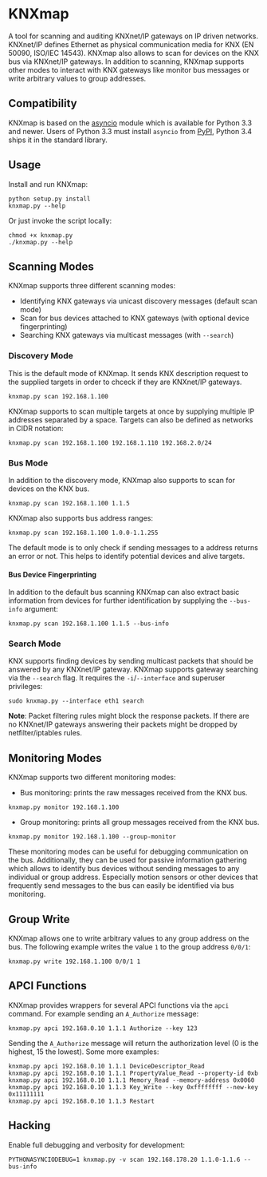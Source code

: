 # KNXmap

A tool for scanning and auditing KNXnet/IP gateways on IP driven networks. KNXnet/IP defines Ethernet as physical communication media for KNX (EN 50090, ISO/IEC 14543). KNXmap also allows to scan for devices on the KNX bus via KNXnet/IP gateways. In addition to scanning, KNXmap supports other modes to interact with KNX gateways like monitor bus messages or write arbitrary values to group addresses.

## Compatibility

KNXmap is based on the [asyncio](https://docs.python.org/3/library/asyncio.html) module which is available for Python 3.3 and newer. Users of Python 3.3 must install `asyncio` from [PyPI](https://pypi.python.org/pypi), Python 3.4 ships it in the standard library.

## Usage

Install and run KNXmap:

```
python setup.py install
knxmap.py --help
```

Or just invoke the script locally:

```
chmod +x knxmap.py
./knxmap.py --help
```

## Scanning Modes

KNXmap supports three different scanning modes:

* Identifying KNX gateways via unicast discovery messages (default scan mode)
* Scan for bus devices attached to KNX gateways (with optional device fingerprinting)
* Searching KNX gateways via multicast messages (with `--search`)

### Discovery Mode

This is the default mode of KNXmap. It sends KNX description request to the supplied targets in order to chceck if they are KNXnet/IP gateways.

```
knxmap.py scan 192.168.1.100
```

KNXmap supports to scan multiple targets at once by supplying multiple IP addresses separated by a space. Targets can also be defined as networks in CIDR notation:

```
knxmap.py scan 192.168.1.100 192.168.1.110 192.168.2.0/24
```

### Bus Mode

In addition to the discovery mode, KNXmap also supports to scan for devices on the KNX bus.

```
knxmap.py scan 192.168.1.100 1.1.5
```

KNXmap also supports bus address ranges:

```
knxmap.py scan 192.168.1.100 1.0.0-1.1.255
```

The default mode is to only check if sending messages to a address returns an error or not. This helps to identify potential devices and alive targets.

#### Bus Device Fingerprinting

In addition to the default bus scanning KNXmap can also extract basic information from devices for further identification by supplying the `--bus-info` argument:

```
knxmap.py scan 192.168.1.100 1.1.5 --bus-info
```

### Search Mode

KNX supports finding devices by sending multicast packets that should be answered by any KNXnet/IP gateway. KNXmap supports gateway searching via the `--search` flag. It requires the `-i`/`--interface` and superuser privileges:

```
sudo knxmap.py --interface eth1 search 
```

**Note**: Packet filtering rules might block the response packets. If there are no KNXnet/IP gateways answering their packets might be dropped by netfilter/iptables rules.

## Monitoring Modes

KNXmap supports two different monitoring modes:

* Bus monitoring: prints the raw messages received from the KNX bus.

```
knxmap.py monitor 192.168.1.100
```

* Group monitoring: prints all group messages received from the KNX bus.

```
knxmap.py monitor 192.168.1.100 --group-monitor
```

These monitoring modes can be useful for debugging communication on the bus. Additionally, they can be used for passive information gathering which allows to identify bus devices without sending messages to any individual or group address. Especially motion sensors or other devices that frequently send messages to the bus can easily be identified via bus monitoring.

## Group Write

KNXmap allows one to write arbitrary values to any group address on the bus. The following example writes the value `1` to the group address `0/0/1`:

```
knxmap.py write 192.168.1.100 0/0/1 1
```

## APCI Functions

KNXmap provides wrappers for several APCI functions via the `apci` command. For example sending an `A_Authorize` message:

```
knxmap.py apci 192.168.0.10 1.1.1 Authorize --key 123
```

Sending the `A_Authorize` message will return the authorization level (0 is the highest, 15 the lowest). Some more examples:

```
knxmap.py apci 192.168.0.10 1.1.1 DeviceDescriptor_Read
knxmap.py apci 192.168.0.10 1.1.1 PropertyValue_Read --property-id 0xb
knxmap.py apci 192.168.0.10 1.1.1 Memory_Read --memory-address 0x0060
knxmap.py apci 192.168.0.10 1.1.3 Key_Write --key 0xffffffff --new-key 0x11111111
knxmap.py apci 192.168.0.10 1.1.3 Restart
```

## Hacking

Enable full debugging and verbosity for development:

```
PYTHONASYNCIODEBUG=1 knxmap.py -v scan 192.168.178.20 1.1.0-1.1.6 --bus-info
```
